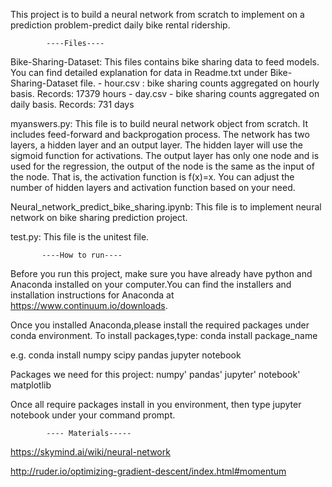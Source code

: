 This project is to build a neural network from scratch to implement on a prediction problem-predict daily bike rental ridership.

            ----Files----

Bike-Sharing-Dataset: 
This files contains bike sharing data to feed models. You can find detailed explanation for data in Readme.txt under Bike-Sharing-Dataset file.
	- hour.csv : bike sharing counts aggregated on hourly basis. Records: 17379 hours
	- day.csv - bike sharing counts aggregated on daily basis. Records: 731 days
    
myanswers.py: 
This file is to build neural network object from scratch. It includes feed-forward and backprogation process.
The network has two layers, a hidden layer and an output layer. The hidden layer will use the sigmoid function for activations. The output layer has only one node and is used for the regression, the output of the node is the same as the input of the node. That is, the activation function is  f(x)=x.  You can adjust the number of hidden layers and activation function based on your need.

Neural_network_predict_bike_sharing.ipynb: 
This file is to implement neural network on bike sharing prediction project.

test.py:
This file is the unitest file.

           ----How to run----
           
Before you run this project, make sure you have already have python and Anaconda installed on your computer.You can find the installers and installation instructions for Anaconda at https://www.continuum.io/downloads.

Once you installed Anaconda,please install the required packages under conda environment. To install packages,type:
conda install package_name
    
e.g. conda install numpy scipy pandas jupyter notebook

Packages we need for this project:
numpy'
pandas'
jupyter'
notebook'
matplotlib


Once all require packages install in you environment, then type 
   jupyter notebook
under your command prompt. 

            ---- Materials-----
 
https://skymind.ai/wiki/neural-network

http://ruder.io/optimizing-gradient-descent/index.html#momentum
